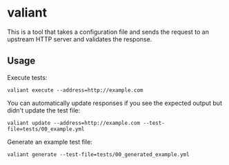 # valiant

This is a tool that takes a configuration file and sends the request to an
upstream HTTP server and validates the response.

## Usage

Execute tests:

	valiant execute --address=http://example.com

You can automatically update responses if you see the expected output but
didn't update the test file:

	valiant update --address=http://example.com --test-file=tests/00_example.yml

Generate an example test file:

	valiant generate --test-file=tests/00_generated_example.yml
